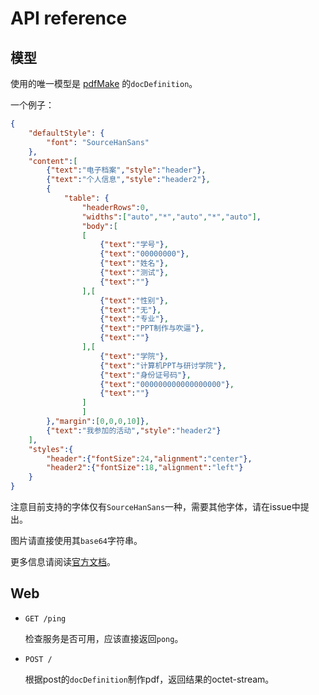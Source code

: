 # API reference
## 模型
使用的唯一模型是 [pdfMake](https://pdfmake.github.io/docs/) 的`docDefinition`。

一个例子：
```json
{
	"defaultStyle": {
    	"font": "SourceHanSans"
    },
	"content":[
		{"text":"电子档案","style":"header"},
		{"text":"个人信息","style":"header2"},
		{
			"table": {
				"headerRows":0,
				"widths":["auto","*","auto","*","auto"],
				"body":[
				[
					{"text":"学号"},
					{"text":"00000000"},
					{"text":"姓名"},
					{"text":"测试"},
					{"text":""}
				],[
					{"text":"性别"},
					{"text":"无"},
					{"text":"专业"},
					{"text":"PPT制作与吹逼"},
					{"text":""}
				],[
					{"text":"学院"},
					{"text":"计算机PPT与研讨学院"},
					{"text":"身份证号码"},
					{"text":"000000000000000000"},
					{"text":""}
				]
				]
		},"margin":[0,0,0,10]},
		{"text":"我参加的活动","style":"header2"}
	],
	"styles":{
		"header":{"fontSize":24,"alignment":"center"},
		"header2":{"fontSize":18,"alignment":"left"}
	}
}
```
注意目前支持的字体仅有`SourceHanSans`一种，需要其他字体，请在issue中提出。

图片请直接使用其`base64`字符串。

更多信息请阅读[官方文档](https://pdfmake.github.io/docs/)。

## Web
- `GET /ping`

  检查服务是否可用，应该直接返回`pong`。

- `POST /`

  根据post的`docDefinition`制作pdf，返回结果的octet-stream。
